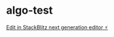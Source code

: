 # algo-test

[Edit in StackBlitz next generation editor ⚡️](https://stackblitz.com/~/github.com/praveenbabuspb/algo-test)